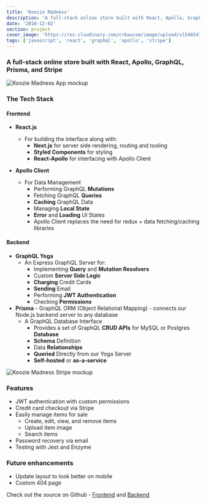 ```yaml
---
title: 'Koozie Madness'
description: 'A full-stack online store built with React, Apollo, GraphQL, Prisma, and Stripe.'
date: '2018-12-02'
section: project
cover_image: 'https://res.cloudinary.com/crbaucom/image/upload/v1546543785/crbaucom-images/koozie-madness-mockup-stripe.png'
tags: ['javascript', 'react', 'graphql', 'apollo', 'stripe']
---
```


### A full-stack online store built with React, Apollo, GraphQL, Prisma, and Stripe

![Koozie Madness App mockup](https://res.cloudinary.com/crbaucom/image/upload/v1546543785/crbaucom-images/koozie-madness-mockup.png)

### The Tech Stack

#### Frontend

- **React.js**
  - For building the interface along with:
    - **Next.js** for server side rendering, routing and tooling
    - **Styled Components** for styling
    - **React-Apollo** for interfacing with Apollo Client

- **Apollo Client**
  - For Data Management
    - Performing GraphQL **Mutations**
    - Fetching GraphQL **Queries**
    - **Caching** GraphQL Data
    - Managing **Local State**
    - **Error** and **Loading** UI States
    - Apollo Client replaces the need for redux + data fetching/caching libraries

#### Backend

- **GraphQL Yoga**
  - An Express GraphQL Server for:
    - Implementing **Query** and **Mutation Resolvers**
    - Custom **Server Side Logic**
    - **Charging** Credit Cards
    - **Sending** Email
    - Performing **JWT Authentication**
    - Checking **Permissions**
- **Prisma** - GraphQL ORM (Object Relational Mapping) - connects our Node.js backend server to any database
  - A GraphQL Database Interface
    - Provides a set of GraphQL **CRUD APIs** for MySQL or Postgres **Database**
    - **Schema** Definition
    - Data **Relationships**
    - **Queried** Directly from our Yoga Server
    - **Self-hosted** or **as-a-service**

![Koozie Madness Stripe mockup](https://res.cloudinary.com/crbaucom/image/upload/v1546543785/crbaucom-images/koozie-madness-mockup-stripe.png)

### Features

- JWT authentication with custom permissions
- Credit card checkout via Stripe
- Easily manage items for sale
  - Create, edit, view, and remove items
  - Upload item image
  - Search items
- Password recovery via email
- Testing with Jest and Enzyme

### Future enhancements

- Update layout to look better on mobile
- Custom 404 page

Check out the source on Github - [Frontend](https://github.com/cbaucom/fullstack-react-kooziemadness-frontend) and [Backend](https://github.com/cbaucom/fullstack-react-kooziemadness-backend)

